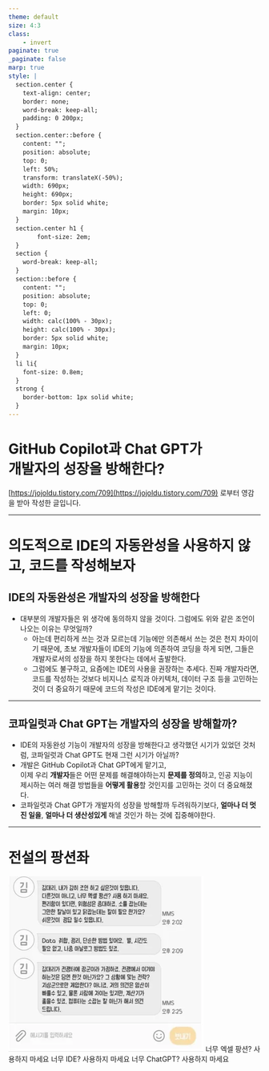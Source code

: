 ```yaml
---
theme: default
size: 4:3
class:
    - invert
paginate: true
_paginate: false
marp: true
style: |
  section.center {
    text-align: center;
    border: none;
    word-break: keep-all;
    padding: 0 200px;
  }
  section.center::before {
    content: "";
    position: absolute;
    top: 0;
    left: 50%;
    transform: translateX(-50%);
    width: 690px;
    height: 690px;
    border: 5px solid white;
    margin: 10px;
  }
  section.center h1 {
        font-size: 2em;
  }
  section {
    word-break: keep-all;
  }
  section::before {
    content: "";
    position: absolute;
    top: 0;
    left: 0;
    width: calc(100% - 30px);
    height: calc(100% - 30px);
    border: 5px solid white;
    margin: 10px;
  }
  li li{
    font-size: 0.8em;
  }
  strong {
    border-bottom: 1px solid white;
  }
---
```

<!-- _class: center invert-->
# GitHub Copilot과 Chat GPT가 <br> 개발자의 성장을 방해한다?

[https://jojoldu.tistory.com/709](https://jojoldu.tistory.com/709) 로부터 영감을 받아 작성한 글입니다.

---

# 의도적으로 IDE의 자동완성을 사용하지 않고, 코드를 작성해보자
## IDE의 자동완성은 개발자의 성장을 방해한다

* 대부분의 개발자들은 위 생각에 동의하지 않을 것이다. 그럼에도 위와 같은 조언이 나오는 이유는 무엇일까?
    * 아는데 편리하게 쓰는 것과 모르는데 기능에만 의존해서 쓰는 것은 천지 차이이기 때문에, 초보 개발자들이 IDE의 기능에 의존하여 코딩을 하게 되면, 그들은 개발자로서의 성장을 하지 못한다는 데에서 출발한다.
    * 그럼에도 불구하고, 요즘에는 IDE의 사용을 권장하는 추세다.
    진짜 개발자라면, 코드를 작성하는 것보다 비지니스 로직과 아키텍처, 데이터 구조 등을 고민하는 것이 더 중요하기 때문에 코드의 작성은 IDE에게 맡기는 것이다.

---
## 코파일럿과 Chat GPT는 개발자의 성장을 방해할까?
* IDE의 자동완성 기능이 개발자의 성장을 방해한다고 생각했던 시기가 있었던 것처럼, 코파일럿과 Chat GPT도 현재 그런 시기가 아닐까?
* 개발은 GitHub Copilot과 Chat GPT에게 맡기고,<br>이제 우리 **개발자**들은 어떤 문제를 해결해야하는지 **문제를 정의**하고, 인공 지능이 제시하는 여러 해결 방법들을 **어떻게 활용**할 것인지를 고민하는 것이 더 중요해졌다.
* 코파일럿과 Chat GPT가 개발자의 성장을 방해할까 두려워하기보다, **얼마나 더 멋진 일을**, **얼마나 더 생산성있게** 해낼 것인가 하는 것에 집중해야한다.

---
# 전설의 팡션좌
![width:500px](./팡션좌.webp)
너무 엑셀 팡션? 사용하지 마세요
너무 IDE? 사용하지 마세요
너무 ChatGPT? 사용하지 마세요